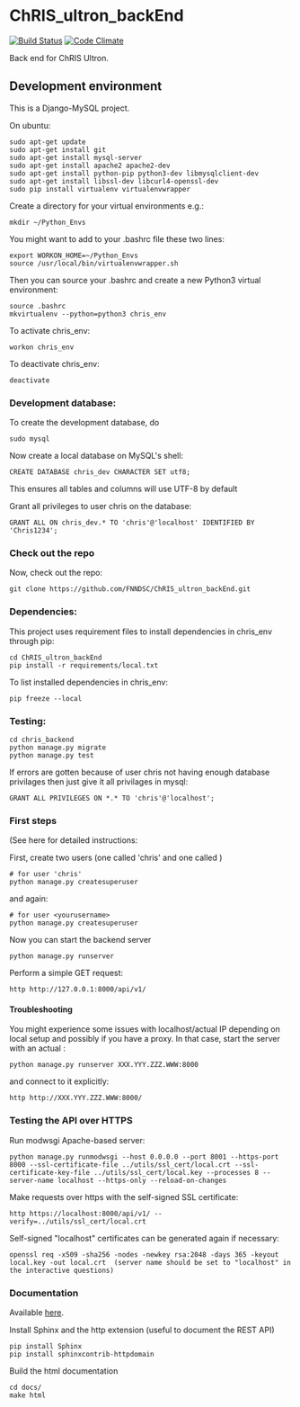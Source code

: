 # ChRIS_ultron_backEnd
[![Build Status](https://travis-ci.org/FNNDSC/ChRIS_ultron_backEnd.svg?branch=master)](https://travis-ci.org/FNNDSC/ChRIS_ultron_backEnd)
[![Code Climate](https://codeclimate.com/github/FNNDSC/ChRIS_ultron_backEnd/badges/gpa.svg)](https://codeclimate.com/github/FNNDSC/ChRIS_ultron_backEnd)

Back end for ChRIS Ultron.

## Development environment
This is a Django-MySQL project.

On ubuntu:
````
sudo apt-get update
sudo apt-get install git
sudo apt-get install mysql-server
sudo apt-get install apache2 apache2-dev
sudo apt-get install python-pip python3-dev libmysqlclient-dev
sudo apt-get install libssl-dev libcurl4-openssl-dev
sudo pip install virtualenv virtualenvwrapper
````

Create a directory for your virtual environments e.g.:

````
mkdir ~/Python_Envs
````

You might want to add to your .bashrc file these two lines:

````
export WORKON_HOME=~/Python_Envs
source /usr/local/bin/virtualenvwrapper.sh
````

Then you can source your .bashrc and create a new Python3 virtual environment:

````
source .bashrc
mkvirtualenv --python=python3 chris_env
````

To activate chris_env:

````
workon chris_env
````

To deactivate chris_env:

````
deactivate
````

### Development database:

To create the development database, do

```
sudo mysql
```

Now create a local database on MySQL's shell:

````
CREATE DATABASE chris_dev CHARACTER SET utf8;
````

This ensures all tables and columns will use UTF-8 by default

Grant all privileges to user chris on the database:

````
GRANT ALL ON chris_dev.* TO 'chris'@'localhost' IDENTIFIED BY 'Chris1234';
````

### Check out the repo

Now, check out the repo:

```
git clone https://github.com/FNNDSC/ChRIS_ultron_backEnd.git
```

### Dependencies:
This project uses requirement files to install dependencies in chris_env through pip:

````
cd ChRIS_ultron_backEnd
pip install -r requirements/local.txt
````

To list installed dependencies in chris_env:

````
pip freeze --local
````

### Testing:
````
cd chris_backend
python manage.py migrate
python manage.py test
````
If errors are gotten because of user chris not having enough database privilages then
just give it all privilages in mysql:

````
GRANT ALL PRIVILEGES ON *.* TO 'chris'@'localhost';
````

### First steps

(See here for detailed instructions:

First, create two users (one called 'chris' and one called <yourusername>)

```
# for user 'chris'
python manage.py createsuperuser
```

and again:

```
# for user <yourusername>
python manage.py createsuperuser
```

Now you can start the backend server

```
python manage.py runserver
```

Perform a simple GET request:

```
http http://127.0.0.1:8000/api/v1/
```

#### Troubleshooting

You might experience some issues with localhost/actual IP depending on local setup and possibly if you have a proxy. In that case, start the server with an actual <IP>:<port> 

```
python manage.py runserver XXX.YYY.ZZZ.WWW:8000
```

and connect to it explicitly:

```
http http://XXX.YYY.ZZZ.WWW:8000/
```

### Testing the API over HTTPS

Run modwsgi Apache-based server:
```
python manage.py runmodwsgi --host 0.0.0.0 --port 8001 --https-port 8000 --ssl-certificate-file ../utils/ssl_cert/local.crt --ssl-certificate-key-file ../utils/ssl_cert/local.key --processes 8 --server-name localhost --https-only --reload-on-changes
```

Make requests over https with the self-signed SSL certificate:

```
http https://localhost:8000/api/v1/ --verify=../utils/ssl_cert/local.crt
```

Self-signed "localhost" certificates can be generated again if necessary:
```
openssl req -x509 -sha256 -nodes -newkey rsa:2048 -days 365 -keyout local.key -out local.crt  (server name should be set to "localhost" in the interactive questions)
```

### Documentation

Available [here](https://fnndsc.github.io/ChRIS_ultron_backEnd).

Install Sphinx and the http extension (useful to document the REST API)
```
pip install Sphinx
pip install sphinxcontrib-httpdomain
```

Build the html documentation
```
cd docs/
make html
```
